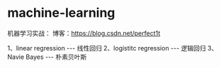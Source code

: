 # machine-learning
机器学习实战：
博客：https://blog.csdn.net/perfect1t

1、linear regression  --- 线性回归
2、logistitc regression --- 逻辑回归
3、Navie Bayes --- 朴素贝叶斯
